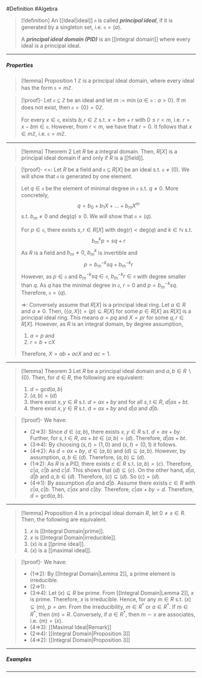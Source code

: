#Definition #Algebra

> [!definition]
> An [[Ideal|ideal]] $\mathfrak{a}$ is called ***principal ideal***, if it is generated by a singleton set, i.e. $\mathfrak{a}=(a)$. 
> 
> A ***principal ideal domain (PID)*** is an [[integral domain]] where every ideal is a principal ideal.
---
##### Properties
> [!lemma] Proposition 1
> $\mathbb{Z}$ is a principal ideal domain, where every ideal has the form $\mathfrak{a}=m\mathbb{Z}$. 

> [!proof]-
> Let $\mathfrak{a}\subseteq \mathbb{Z}$ be an ideal and let $m:= \min\{ a\in \mathfrak{a}:a>0 \}$. If $m$ does not exist, then $\mathfrak{a}=\{ 0 \}=0\mathbb{Z}$. 
> 
> For every $x\in \mathfrak{a}$, exists $b,r\in \mathbb{Z}$ s.t. $x=bm+r$ with $0\leq r<m$, i.e. $r=x-bm\in \mathfrak{a}$. However, from $r<m$, we have that $r=0$. It follows that $x\in m\mathbb{Z}$, i.e. $\mathfrak{a}=m\mathbb{Z}$.
---
> [!lemma] Theorem 2
> Let $R$ be a integral domain. Then, $R[X]$ is a principal ideal domain if and only if $R$ is a [[field]].

> [!proof]-
><=: Let $R$ be a field and $\mathfrak{a}\subseteq R[X]$ be an ideal s.t. $\mathfrak{a}\neq(0)$. We will show that $\mathfrak{a}$ is generated by one element. 
> 
> Let $q\in \mathfrak{a}$ be the element of minimal degree in $\mathfrak{a}$ s.t. $q\neq 0$. More concretely, $$q=b_{0}+b_{1}X+\dots+b_{m}X^m$$s.t. $b_{m}\neq 0$ and $\text{deg}(q)\geq 0$. We will show that $\mathfrak{a}=(q)$.
> 
> For $p\in \mathfrak{a}$, there exists $s,r\in R[X]$ with $\text{deg}(r)<\text{deg}(q)$ and $k\in \mathbb{N}$ s.t. $$b_{m}^kp=sq+r$$
> As $R$ is a field and $b_{m}\neq 0$, $b_{m}^k$ is invertible and $$p=b_{m}^{-k}sq+b_{m}^{-k}r$$However, as $p\in \mathfrak{a}$ and $b_{m}^{-k}sq\in \mathfrak{a}$, $b_{m}^{-k}r\in \mathfrak{a}$ with degree smaller than $q$. As $q$ has the minimal degree in $\mathfrak{a}$, $r=0$ and $p=b_{m}^{-k}sq$. Therefore, $\mathfrak{a}=(q)$. 
> 
> =>: Conversely assume that $R[X]$ is a principal ideal ring. Let $a\in R$ and $a\neq 0$. Then, $(\{ a,X \})=(p)\subseteq R[X]$ for some $p\in R[X]$ as $R[X]$ is a principal ideal ring. This means $a=pq$ and $X=pr$ for some $q,r\in R[X]$. However, as $R$ is an integral domain, by degree assumption, 
> 1. $a=p$ and
> 2. $r=b+cX$
>    
> Therefore, $X=ab+acX$ and $ac=1$. 
---
> [!lemma] Theorem 3
> Let $R$ be a principal ideal domain and $a,b\in R \backslash \{ 0 \}$. Then, for $d\in R$, the following are equivalent:
> 1. $d=\text{gcd}(a,b)$
> 2. $(a,b)=(d)$
> 3. there exist $x,y\in R$ s.t. $d=ax+by$ and for all $s,t\in R$, $d|as+bt$.
> 4. there exist $x,y\in R$ s.t. $d=ax+by$ and $d|a$ and $d|b$.

> [!proof]-
> We have: 
> - (2=>3): SInce $d\in (a,b)$, there exists $x,y\in R$ s.t. $d=ax+by$. Further, for $s,t\in R$, $as+bt\in (a,b)=(d)$. Therefore, $d|as+bt$.
> - (3=>4): By choosing $(s,t)=(1,0)$ and $(s,t)=(0,1)$ it follows.
> - (4=>2): As $d=ax+by$, $d\in (a,b)$ and $(d)\subseteq(a,b)$. However, by assumption, $a,b\in (d)$. Therefore, $(a,b)\subseteq(d)$.
> - (1=>2): As $R$ is a PID, there exists $c\in R$ s.t. $(a,b)=(c)$. Therefore, $c|a$, $c|b$ and  $c|d$. This shows that $(d)\subseteq(c)$. On the other hand, $d|a$, $d|b$ and $a,b\in (d)$. Therefore, $(c)\subseteq(d)$. So $(c)=(d)$.
> - (4=>1): By assumption $d|a$ and $d|b$. Assume there exists $c\in R$ with $c|a,c|b$. Then, $c|ax$ and $c|by$. Therefore, $c|ax+by=d$. Therefore, $d=\text{gcd}(a,b)$.
---
> [!lemma] Proposition 4
> In a principal ideal domain $R$, let $0\neq x\in R$. Then, the following are equivalent.
> 1. $x$ is [[Integral Domain|prime]].
> 2. $x$ is [[Integral Domain|irreducible]].
> 3. $(x)$ is a [[prime ideal]].
> 4. $(x)$ is a [[maximal ideal]].


> [!proof]-
> We have:
> - (1=>2): By [[Integral Domain|Lemma 2]], a prime element is irreducible.
> - (2=>1):
> - (3=>4): Let $(x)\subseteq R$ be prime. From [[Integral Domain|Lemma 2]], $x$ is prime. Therefore, $x$ is irreducible. Hence, for any $m\in R$ s.t. $(x)\subseteq(m)$, $p=am$. From the irreducibility, $m\in R^{*}$ or $a\in R^{*}$. If $m\in R^{*}$, then $(m)=R$. Conversely, if $a\in R^{*}$, then $m\sim x$ are associates, i.e. $(m)=(x)$.
> - (4=>3): [[Maximal Ideal|Remark]]
> - (2=>4): [[Integral Domain|Proposition 3]]
> - (4=>2): [[Integral Domain|Proposition 3]]
---
##### Examples

---